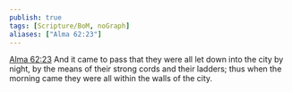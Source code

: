 ```yaml
---
publish: true
tags: [Scripture/BoM, noGraph]
aliases: ["Alma 62:23"]
---
```

[Alma 62:23](https://churchofjesuschrist.org/study/scriptures/bofm/alma/62?lang=eng&id=p23#p23) And it came to pass that they were all let down into the city by night, by the means of their strong cords and their ladders; thus when the morning came they were all within the walls of the city.
